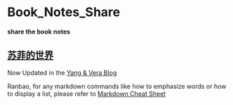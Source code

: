 # Book_Notes_Share
**share the book notes** 

## [苏菲的世界](Sophie's%20World.md)

Now Updated in the [Yang & Vera Blog](https://github.com/yang-vera/yang-vera.github.io/blob/master/_posts/2019-07-02-Sophie's%20World.md)

Ranbao, for any markdown commands like how to emphasize words or how to display a list, please refer to [Markdown Cheat Sheet](https://github.com/adam-p/markdown-here/wiki/Markdown-Cheatsheet)
